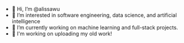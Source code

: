 - 👋 Hi, I’m @alissawu
- 👀 I’m interested in software engineering, data science, and artificial intelligence
- 🌱 I’m currently working on machine learning and full-stack projects.
- 💞️ I'm working on uploading my old work!

<!---
alissawu/alissawu is a ✨ special ✨ repository because its `README.md` (this file) appears on your GitHub profile.
You can click the Preview link to take a look at your changes.
--->
